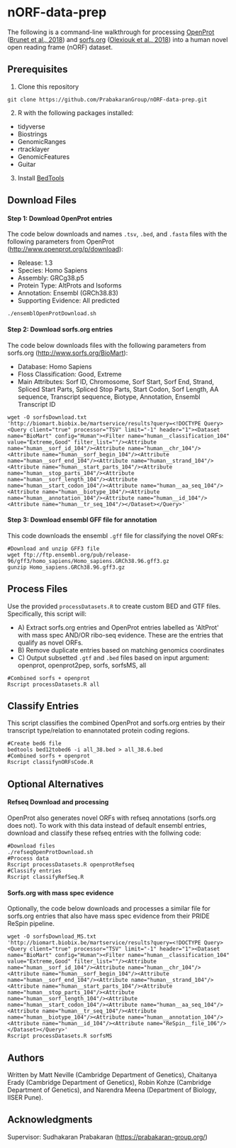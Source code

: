# nORF-data-prep
The following is a command-line walkthrough for processing [OpenProt](http://www.openprot.org/) ([Brunet et al., 2018](https://doi.org/10.1093/nar/gky936)) and [sorfs.org](http://www.sorfs.org/) ([Olexiouk et al., 2018](https://doi.org/10.1093/nar/gkx1130)) into a human novel open reading frame (nORF) dataset.

## Prerequisites
1. Clone this repository
```
git clone https://github.com/PrabakaranGroup/nORF-data-prep.git
```
2. R with the following packages installed:
* tidyverse
* Biostrings
* GenomicRanges
* rtracklayer
* GenomicFeatures
* Guitar
3. Install [BedTools](https://bedtools.readthedocs.io/en/latest/content/installation.html) 

## Download Files

#### Step 1: Download OpenProt entries

The code below downloads and names `.tsv`, `.bed`, and `.fasta` files with the following parameters from OpenProt (http://www.openprot.org/p/download):
* Release: 1.3
* Species: Homo Sapiens
* Assembly: GRCg38.p5
* Protein Type: AltProts and Isoforms
* Annotation: Ensembl (GRCh38.83)
* Supporting Evidence: All predicted

```
./ensemblOpenProtDownload.sh
```

#### Step 2: Download sorfs.org entries

The code below downloads files with the following parameters from sorfs.org (http://www.sorfs.org/BioMart):
* Database: Homo Sapiens
* Floss Classification: Good, Extreme
* Main Attributes: Sorf ID, Chromosome, Sorf Start, Sorf End, Strand, Spliced Start Parts, Spliced Stop Parts, Start Codon, Sorf Length, AA sequence, Transcript sequence, Biotype, Annotation, Ensembl Transcript ID

```
wget -O sorfsDownload.txt 'http://biomart.biobix.be/martservice/results?query=<!DOCTYPE Query><Query client="true" processor="TSV" limit="-1" header="1"><Dataset name="BioMart" config="Human"><Filter name="human__classification_104" value="Extreme,Good" filter_list=""/><Attribute name="human__sorf_id_104"/><Attribute name="human__chr_104"/><Attribute name="human__sorf_begin_104"/><Attribute name="human__sorf_end_104"/><Attribute name="human__strand_104"/><Attribute name="human__start_parts_104"/><Attribute name="human__stop_parts_104"/><Attribute name="human__sorf_length_104"/><Attribute name="human__start_codon_104"/><Attribute name="human__aa_seq_104"/><Attribute name="human__biotype_104"/><Attribute name="human__annotation_104"/><Attribute name="human__id_104"/><Attribute name="human__tr_seq_104"/></Dataset></Query>'
```
#### Step 3: Download ensembl GFF file for annotation

This code downloads the ensembl `.gff` file for classifying the novel ORFs:
```
#Download and unzip GFF3 file
wget ftp://ftp.ensembl.org/pub/release-96/gff3/homo_sapiens/Homo_sapiens.GRCh38.96.gff3.gz
gunzip Homo_sapiens.GRCh38.96.gff3.gz
```


## Process Files

Use the provided `processDatasets.R` to create custom BED and GTF files. 
Specifically, this script will:
 * A) Extract sorfs.org entries and OpenProt entries labelled as 'AltProt' with mass spec AND/OR ribo-seq evidence. These are the entries that qualify as novel ORFs.
 * B) Remove duplicate entries based on matching genomics coordinates
 * C) Output subsetted `.gtf` and `.bed` files based on input argument: openprot, openprot2pep, sorfs, sorfsMS, all

```
#Combined sorfs + openprot
Rscript processDatasets.R all
```

## Classify Entries

This script classifies the combined OpenProt and sorfs.org entries by their transcript type/relation to enannotated protein coding regions.
```
#Create bed6 file
bedtools bed12tobed6 -i all_38.bed > all_38.6.bed
#Combined sorfs + openprot
Rscript classifynORFsCode.R
```

## Optional Alternatives
#### Refseq Download and processing
OpenProt also generates novel ORFs with refseq annotations (sorfs.org does not). To work with this data instead of default ensembl entries, download and classify these refseq entries with the follwing code:

```
#Download files
./refseqOpenProtDownload.sh
#Process data
Rscript processDatasets.R openprotRefseq
#Classify entries
Rscript classifyRefSeq.R
```
#### Sorfs.org with mass spec evidence
Optionally, the code below downloads and processes a similar file for sorfs.org entries that also have mass spec evidence from their PRIDE ReSpin pipeline.
```
wget -O sorfsDownload_MS.txt 'http://biomart.biobix.be/martservice/results?query=<!DOCTYPE Query><Query client="true" processor="TSV" limit="-1" header="1"><Dataset name="BioMart" config="Human"><Filter name="human__classification_104" value="Extreme,Good" filter_list=""/><Attribute name="human__sorf_id_104"/><Attribute name="human__chr_104"/><Attribute name="human__sorf_begin_104"/><Attribute name="human__sorf_end_104"/><Attribute name="human__strand_104"/><Attribute name="human__start_parts_104"/><Attribute name="human__stop_parts_104"/><Attribute name="human__sorf_length_104"/><Attribute name="human__start_codon_104"/><Attribute name="human__aa_seq_104"/><Attribute name="human__tr_seq_104"/><Attribute name="human__biotype_104"/><Attribute name="human__annotation_104"/><Attribute name="human__id_104"/><Attribute name="ReSpin__file_106"/></Dataset></Query>'
Rscript processDatasets.R sorfsMS
```

## Authors

Written by Matt Neville (Cambridge Department of Genetics), Chaitanya Erady (Cambridge Department of Genetics), Robin Kohze (Cambridge Department of Genetics), and Narendra Meena (Department of Biology, IISER Pune).

## Acknowledgments
Supervisor: Sudhakaran Prabakaran (https://prabakaran-group.org/)
